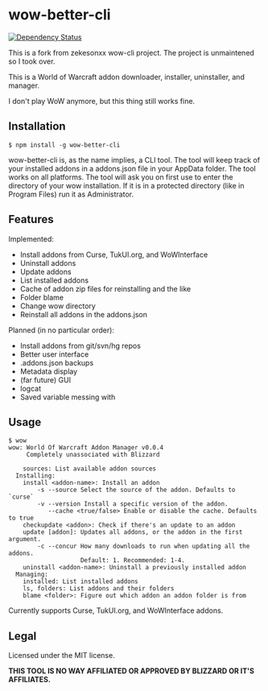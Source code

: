 # wow-better-cli

[![Dependency Status](https://david-dm.org/daybr3ak/wow-better-cli.svg)](https://david-dm.org/daybr3ak/wow-better-cli)

This is a fork from zekesonxx wow-cli project. The project is unmaintened so I took over.

This is a World of Warcraft addon downloader, installer, uninstaller, and manager.

I don't play WoW anymore, but this thing still works fine.

## Installation
```text
$ npm install -g wow-better-cli
```
wow-better-cli is, as the name implies, a CLI tool. The tool will keep track of your installed addons in a addons.json file in your AppData folder. The tool works on all platforms. The tool will ask you on first use to enter the directory of your wow installation. If it is in a protected directory (like in Program Files) run it as Administrator.

## Features
Implemented:
* Install addons from Curse, TukUI.org, and WoWInterface
* Uninstall addons
* Update addons
* List installed addons
* Cache of addon zip files for reinstalling and the like
* Folder blame
* Change wow directory
* Reinstall all addons in the addons.json

Planned (in no particular order):
* Install addons from git/svn/hg repos
* Better user interface
* .addons.json backups
* Metadata display
* (far future) GUI
* logcat
* Saved variable messing with


## Usage
```text
$ wow
wow: World Of Warcraft Addon Manager v0.0.4
     Completely unassociated with Blizzard

    sources: List available addon sources
  Installing:
    install <addon-name>: Install an addon
        -s --source Select the source of the addon. Defaults to `curse`
        -v --version Install a specific version of the addon.
           --cache <true/false> Enable or disable the cache. Defaults to true
    checkupdate <addon>: Check if there's an update to an addon
    update [addon]: Updates all addons, or the addon in the first argument.
        -c --concur How many downloads to run when updating all the addons.
                    Default: 1. Recommended: 1-4.
    uninstall <addon-name>: Uninstall a previously installed addon
  Managing:
    installed: List installed addons
    ls, folders: List addons and their folders
    blame <folder>: Figure out which addon an addon folder is from
```
Currently supports Curse, TukUI.org, and WoWInterface addons.

## Legal
Licensed under the MIT license.

**THIS TOOL IS NO WAY AFFILIATED OR APPROVED BY BLIZZARD OR IT'S AFFILIATES.**
